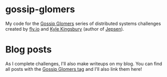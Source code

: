 # gossip-glomers
My code for the [Gossip Glomers](https://fly.io/dist-sys/) series of distributed systems challenges created by [fly.io](https://fly.io/) and [Kyle Kingsbury](https://aphyr.com/about) (author of [Jepsen](https://jepsen.io/)).

# Blog posts
As I complete challenges, I'll also make writeups on my blog. You can find all posts with the [Gossip Glomers tag](https://lynshi.github.io/tags/gossip-glomers/) and I'll also link them here!
